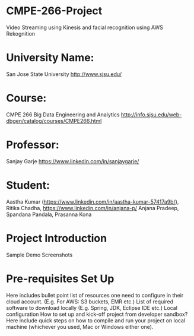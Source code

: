 # CMPE-266-Project 

Video Streaming using Kinesis and facial recognition using AWS Rekognition

# University Name: 
  San Jose State University http://www.sjsu.edu/ 
# Course: 
  CMPE 266 Big Data Engineering and Analytics http://info.sjsu.edu/web-dbgen/catalog/courses/CMPE266.html
# Professor: 
Sanjay Garje https://www.linkedin.com/in/sanjaygarje/
# Student: 
  Aastha Kumar (https://www.linkedin.com/in/aastha-kumar-57417a9b/), 
  Ritika Chadha, https://www.linkedin.com/in/anjana-p/
  Anjana Pradeep, 
  Spandana Pandala, 
  Prasanna Kona
# Project Introduction 
  Sample Demo Screenshots
# Pre-requisites Set Up
  Here includes bullet point list of resources one need to configure in their cloud account. (E.g. For AWS: S3 buckets, EMR   etc.)
  List of required software to download locally (E.g. Spring, JDK, Eclipse IDE etc.)
  Local configuration
  How to set up and kick-off project from developer sandbox?
  Here include quick steps on how to compile and run your project on local machine (whichever you used, Mac or Windows either one).
